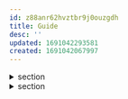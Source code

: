 ```yaml
---
id: z88anr62hvztbr9j0ouzgdh
title: Guide
desc: ''
updated: 1691042293581
created: 1691042067997
---
```


<details>
    <summary>section</summary>

#
description

### Input
>
input


### Output
>
output

---
</details><details>
    <summary>section</summary>

#
description

### Input
>
input


### Output
>
output

---
</details>